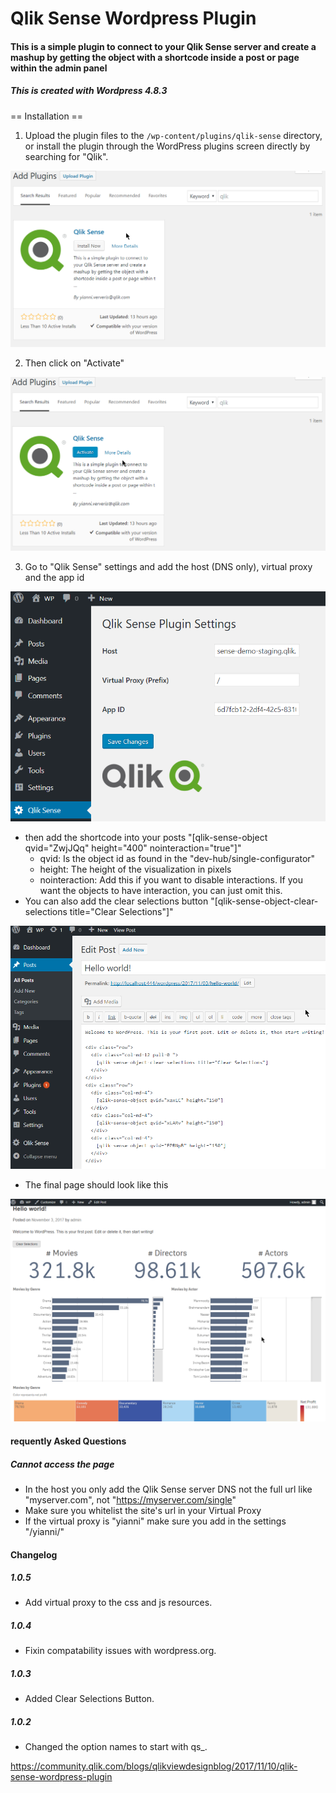 # Qlik Sense Wordpress Plugin

#### This is a simple plugin to connect to your Qlik Sense server and create a mashup by getting the object with a shortcode inside a post or page within the admin panel

##### This is created with Wordpress 4.8.3

== Installation ==

1. Upload the plugin files to the `/wp-content/plugins/qlik-sense` directory, or install the plugin through the WordPress plugins screen directly by searching for "Qlik".

![Wordpress Plugins Search](/install.png?raw=true "Wordpress Plugins Search")

2. Then click on "Activate"

![Qlik Sense - Activate](/Activate.png?raw=true "Qlik Sense - Activate")

3. Go to "Qlik Sense" settings and add the host (DNS only), virtual proxy and the app id

![Qlik Sense - Settings](/Settings.png?raw=true "Qlik Sense - Settings")

- then add the shortcode into your posts "[qlik-sense-object qvid="ZwjJQq" height="400" nointeraction="true"]"
    - qvid: Is the object id as found in the "dev-hub/single-configurator"
    - height: The height of the visualization in pixels
    - nointeraction: Add this if you want to disable interactions. If you want the objects to have interaction, you can just omit this.
- You can also add the clear selections button "[qlik-sense-object-clear-selections title="Clear Selections"]"

![Qlik Sense - Edit Post](/EditPost.png?raw=true "Qlik Sense - Edit Post")

- The final page should look like this

![Qlik Sense - Hello World](/Helloworld.png?raw=true "Qlik Sense - Hello World")

#### requently Asked Questions

##### Cannot access the page

- In the host you only add the Qlik Sense server DNS not the full url like "myserver.com", not "https://myserver.com/single"
- Make sure you whitelist the site's url in your Virtual Proxy
- If the virtual proxy is "yianni" make sure you add in the settings "/yianni/"

#### Changelog

##### 1.0.5
* Add virtual proxy to the css and js resources.

##### 1.0.4
* Fixin compatability issues with wordpress.org.

##### 1.0.3
* Added Clear Selections Button.

##### 1.0.2
* Changed the option names to start with qs_.

https://community.qlik.com/blogs/qlikviewdesignblog/2017/11/10/qlik-sense-wordpress-plugin
